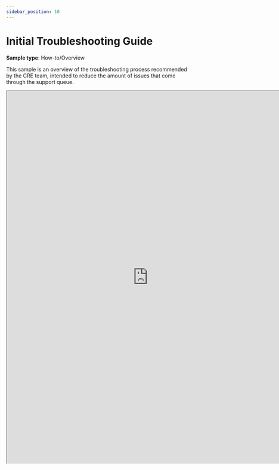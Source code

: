 ```yaml
---
sidebar_position: 10
---
```


# Initial Troubleshooting Guide

**Sample type**: How-to/Overview

This sample is an overview of the troubleshooting process recommended by the CRE team, intended to reduce the amount of issues that come through the support queue. 

<iframe src="https://a69ed096-4228-4a70-a8fb-2e7fcb2392b1.usrfiles.com/ugd/a69ed0_231ce386378946cb93ed10476f5fbe4a.pdf" width="150%" height="1000"></iframe>